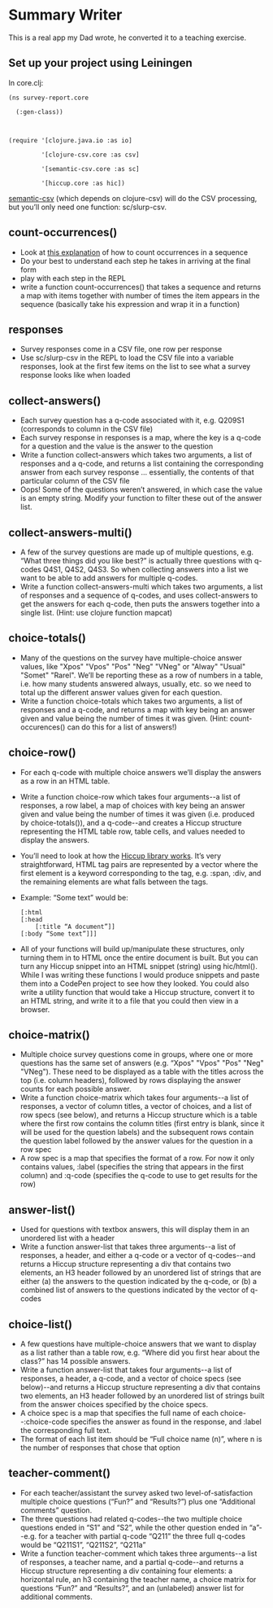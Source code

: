 # Summary Writer

This is a real app my Dad wrote, he converted it to a teaching exercise.

## Set up your project using Leiningen

In core.clj:



    (ns survey-report.core

      (:gen-class))



    (require '[clojure.java.io :as io]

             '[clojure-csv.core :as csv]

             '[semantic-csv.core :as sc]

             '[hiccup.core :as hic])


[semantic-csv](https://www.google.com/url?q=https://github.com/metasoarous/semantic-csv&sa=D&ust=1495472622531000&usg=AFQjCNGGxMqHY79BHadtNSjSNKpH-HAYiQ) (which depends on clojure-csv) will do the CSV processing, but you’ll only need one function: sc/slurp-csv.

## count-occurrences()

*   Look at [this explanation](https://www.google.com/url?q=http://clj-me.cgrand.net/2009/04/27/counting-occurences/&sa=D&ust=1495472622533000&usg=AFQjCNEcPVmn1ZBK12pPSKcU8YzRBjnlsA) of how to count occurrences in a sequence
*   Do your best to understand each step he takes in arriving at the final form
*   play with each step in the REPL
*   write a function count-occurrences() that takes a sequence and returns a map with items together with number of times the item appears in the sequence (basically take his expression and wrap it in a function)



## responses

*   Survey responses come in a CSV file, one row per response
*   Use sc/slurp-csv in the REPL to load the CSV file into a variable responses, look at the first few items on the list to see what a survey response looks like when loaded



## collect-answers()

*   Each survey question has a q-code associated with it, e.g. Q209S1 (corresponds to column in the CSV file)
*   Each survey response in responses is a map, where the key is a q-code for a question and the value is the answer to the question
*   Write a function collect-answers which takes two arguments, a list of responses and a q-code, and returns a list containing the corresponding answer from each survey response … essentially, the contents of that particular column of the CSV file
*   Oops! Some of the questions weren’t answered, in which case the value is an empty string. Modify your function to filter these out of the answer list.



## collect-answers-multi()

*   A few of the survey questions are made up of multiple questions, e.g. “What three things did you like best?” is actually three questions with q-codes Q4S1, Q4S2, Q4S3\. So when collecting answers into a list we want to be able to add answers for multiple q-codes.
*   Write a function collect-answers-multi which takes two arguments, a list of responses and a sequence of q-codes, and uses collect-answers to get the answers for each q-code, then puts the answers together into a single list. (Hint: use clojure function mapcat)



## choice-totals()

*   Many of the questions on the survey have multiple-choice answer values, like "Xpos" "Vpos" "Pos" "Neg" "VNeg" or "Alway" "Usual" "Somet" "Rarel". We’ll be reporting these as a row of numbers in a table, i.e. how many students answered always, usually, etc. so we need to total up the different answer values given for each question.
*   Write a function choice-totals which takes two arguments, a list of responses and a q-code, and returns a map with key being an answer given and value being the number of times it was given. (Hint: count-occurences() can do this for a list of answers!)



## choice-row()

*   For each q-code with multiple choice answers we’ll display the answers as a row in an HTML table.
*   Write a function choice-row which takes four arguments--a list of responses, a row label, a map of choices with key being an answer given and value being the number of times it was given (i.e. produced by choice-totals()), and a q-code--and creates a Hiccup structure representing the HTML table row, table cells, and values needed to display the answers.
*   You’ll need to look at how the [Hiccup library works](https://www.google.com/url?q=https://github.com/weavejester/hiccup&sa=D&ust=1495472622552000&usg=AFQjCNG9IY-y-gwbKsB8vVAU84qj8QxVVg). It’s very straightforward, HTML tag pairs are represented by a vector where the first element is a keyword corresponding to the tag, e.g. :span, :div, and the remaining elements are what falls between the tags.
*   Example: “<html><head><title>A document</title></head><body>Some text</body></html>” would be:

        [:html
        [:head
            [:title “A document”]]
        [:body “Some text”]]]

*   All of your functions will build up/manipulate these structures, only turning them in to HTML once the entire document is built. But you can turn any Hiccup snippet into an HTML snippet (string) using hic/html(). While I was writing these functions I would produce snippets and paste them into a CodePen project to see how they looked. You could also write a utility function that would take a Hiccup structure, convert it to an HTML string, and write it to a file that you could then view in a browser.



## choice-matrix()

*   Multiple choice survey questions come in groups, where one or more questions has the same set of answers (e.g. “Xpos" "Vpos" "Pos" "Neg" "VNeg"). These need to be displayed as a table with the titles across the top (i.e. column headers), followed by rows displaying the answer counts for each possible answer.
*   Write a function choice-matrix which takes four arguments--a list of responses, a vector of column titles, a vector of choices, and a list of row specs (see below), and returns a Hiccup structure which is a table where the first row contains the column titles (first entry is blank, since it will be used for the question labels) and the subsequent rows contain the question label followed by the answer values for the question in a row spec
*   A row spec is a map that specifies the format of a row. For now it only contains values, :label (specifies the string that appears in the first column) and :q-code (specifies the q-code to use to get results for the row)



## answer-list()

*   Used for questions with textbox answers, this will display them in an unordered list with a header
*   Write a function answer-list that takes three arguments--a list of responses, a header, and either a q-code or a vector of q-codes--and returns a Hiccup structure representing a div that contains two elements, an H3 header followed by an unordered list of strings that are either (a) the answers to the question indicated by the q-code, or (b) a combined list of answers to the questions indicated by the vector of q-codes



## choice-list()

*   A few questions have multiple-choice answers that we want to display as a list rather than a table row, e.g. “Where did you first hear about the class?” has 14 possible answers.
*   Write a function answer-list that takes four arguments--a list of responses, a header, a q-code, and a vector of choice specs (see below)--and returns a Hiccup structure representing a div that contains two elements, an H3 header followed by an unordered list of strings built from the answer choices specified by the choice specs.
*   A choice spec is a map that specifies the full name of each choice--:choice-code specifies the answer as found in the response, and :label the corresponding full text.
*   The format of each list item should be “Full choice name (n)”, where n is the number of responses that chose that option



## teacher-comment()

*   For each teacher/assistant the survey asked two level-of-satisfaction multiple choice questions (“Fun?” and “Results?”) plus one “Additional comments” question.
*   The three questions had related q-codes--the two multiple choice questions ended in “S1” and “S2”, while the other question ended in “a”--e.g. for a teacher with partial q-code “Q211” the three full q-codes would be “Q211S1”, “Q211S2”, “Q211a”
*   Write a function teacher-comment which takes three arguments--a list of responses, a teacher name, and a partial q-code--and returns a Hiccup structure representing a div containing four elements: a horizontal rule, an h3 containing the teacher name, a choice matrix for questions “Fun?” and “Results?”, and an (unlabeled) answer list for additional comments.
